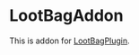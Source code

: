 # LootBagAddon
This is addon for <a href="https://github.com/MineCoder77/LootBagPlugin/releases">LootBagPlugin</a>.
